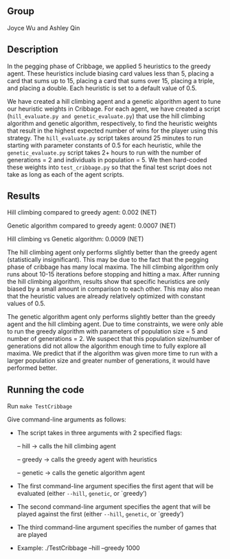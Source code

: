 ## Group
Joyce Wu and Ashley Qin

## Description
In the pegging phase of Cribbage, we applied 5 heuristics to the greedy agent. These heuristics include biasing card values less than 5, placing a card that sums up to 15, placing a card that sums over 15, placing a triple, and placing a double. Each heuristic is set to a default value of 0.5. 

We have created a hill climbing agent and a genetic algorithm agent to tune our heuristic weights in Cribbage. For each agent, we have created a script (`hill_evaluate.py and genetic_evaluate.py`) that use the hill climbing algorithm and genetic algorithm, respectively, to find the heuristic weights that result in the highest expected number of wins for the player using this strategy. The `hill_evaluate.py` script takes around 25 minutes to run starting with parameter constants of 0.5 for each heuristic, while the `genetic_evaluate.py` script takes 2+ hours to run with the number of generations = 2 and individuals in population = 5. We then hard-coded these weights into `test_cribbage.py` so that the final test script does not take as long as each of the agent scripts.

## Results
Hill climbing compared to greedy agent: 0.002 (NET)

Genetic algorithm compared to greedy agent: 0.0007 (NET)

Hill climbing vs Genetic algorithm: 0.0009 (NET)

The hill climbing agent only performs slightly better than the greedy agent (statistically insignificant). This may be due to the fact that the pegging phase of cribbage has many local maxima. The hill climbing algorithm only runs about 10-15 iterations before stopping and hitting a max. After running the hill climbing algorithm, results show that specific heuristics are only biased by a small amount in comparison to each other. This may also mean that the heuristic values are already relatively optimized with constant values of 0.5.

The genetic algorithm agent only performs slightly better than the greedy agent and the hill climbing agent. Due to time constraints, we were only able to run the greedy algorithm with parameters of population size = 5 and number of generations = 2. We suspect that this population size/number of generations did not allow the algorithm enough time to fully explore all maxima. We predict that if the algorithm was given more time to run with a larger population size and greater number of generations, it would have performed better.


## Running the code
Run `make TestCribbage`

Give command-line arguments as follows:

- The script takes in three arguments with 2 specified flags:

  – hill → calls the hill climbing agent
  
  – greedy → calls the greedy agent with heuristics 
  
  – genetic → calls the genetic algorithm agent
  
- The first command-line argument specifies the first agent that will be evaluated (either `--hill`, `genetic`, or `greedy’)
- The second command-line argument specifies the agent that will be played against the first (either `--hill`, `genetic`, or `greedy’)
- The third command-line argument specifies the number of games that are played
- Example: ./TestCribbage –hill –greedy 1000
